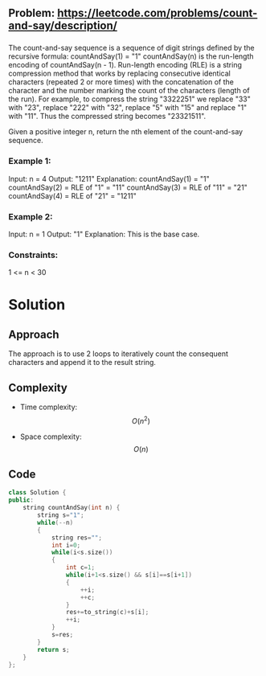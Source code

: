 ## Problem: https://leetcode.com/problems/count-and-say/description/
### 
The count-and-say sequence is a sequence of digit strings defined by the recursive formula:
countAndSay(1) = "1"
countAndSay(n) is the run-length encoding of countAndSay(n - 1).
Run-length encoding (RLE) is a string compression method that works by replacing consecutive identical characters (repeated 2 or more times) with the concatenation of the character and the number marking the count of the characters (length of the run). For example, to compress the string "3322251" we replace "33" with "23", replace "222" with "32", replace "5" with "15" and replace "1" with "11". Thus the compressed string becomes "23321511".

Given a positive integer n, return the nth element of the count-and-say sequence.
### Example 1:
Input: n = 4
Output: "1211"
Explanation:
countAndSay(1) = "1"
countAndSay(2) = RLE of "1" = "11"
countAndSay(3) = RLE of "11" = "21"
countAndSay(4) = RLE of "21" = "1211"

### Example 2:
Input: n = 1
Output: "1"
Explanation:
This is the base case.

### Constraints:
1 <= n < 30

# Solution

## Approach
The approach is to use 2 loops to iteratively count the consequent characters and append it to the result string.

## Complexity
- Time complexity:
$$O(n^2)$$

- Space complexity:
$$O(n)$$

## Code
```C++ []
class Solution {
public:
    string countAndSay(int n) {
        string s="1";
        while(--n)
        {
            string res="";
            int i=0;
            while(i<s.size())
            {
                int c=1;
                while(i+1<s.size() && s[i]==s[i+1])
                {
                    ++i;
                    ++c;
                }
                res+=to_string(c)+s[i];
                ++i;
            }
            s=res;
        }
        return s;
    }
};
```
